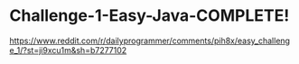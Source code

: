 # Challenge-1-Easy-Java-COMPLETE!

https://www.reddit.com/r/dailyprogrammer/comments/pih8x/easy_challenge_1/?st=ji9xcu1m&sh=b7277102
